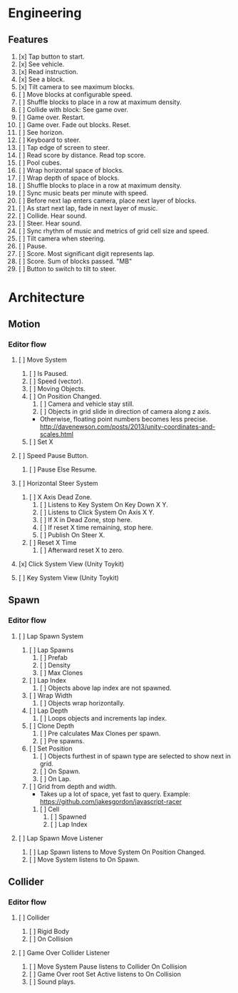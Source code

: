 # Engineering

## Features

1. [x] Tap button to start.
1. [x] See vehicle.
1. [x] Read instruction.
1. [x] See a block.
1. [x] Tilt camera to see maximum blocks.
1. [ ] Move blocks at configurable speed.
1. [ ] Shuffle blocks to place in a row at maximum density.
1. [ ] Collide with block: See game over.
1. [ ] Game over. Restart.
1. [ ] Game over. Fade out blocks. Reset.
1. [ ] See horizon.
1. [ ] Keyboard to steer.
1. [ ] Tap edge of screen to steer.
1. [ ] Read score by distance. Read top score.
1. [ ] Pool cubes.
1. [ ] Wrap horizontal space of blocks.
1. [ ] Wrap depth of space of blocks.
1. [ ] Shuffle blocks to place in a row at maximum density.
1. [ ] Sync music beats per minute with speed.
1. [ ] Before next lap enters camera, place next layer of blocks.
1. [ ] As start next lap, fade in next layer of music.
1. [ ] Collide. Hear sound.
1. [ ] Steer. Hear sound.
1. [ ] Sync rhythm of music and metrics of grid cell size and speed.
1. [ ] Tilt camera when steering.
1. [ ] Pause.
1. [ ] Score. Most significant digit represents lap.
1. [ ] Score. Sum of blocks passed.  "MB"
1. [ ] Button to switch to tilt to steer.

# Architecture

## Motion

### Editor flow

1. [ ] Move System
    1. [ ] Is Paused.
    1. [ ] Speed (vector).
    1. [ ] Moving Objects.
    1. [ ] On Position Changed.
        1. [ ] Camera and vehicle stay still.
        1. [ ] Objects in grid slide in direction of camera along z axis.
        - Otherwise, floating point numbers becomes less precise.
        <http://davenewson.com/posts/2013/unity-coordinates-and-scales.html>
    1. [ ] Set X

1. [ ] Speed Pause Button.
    1. [ ] Pause Else Resume.

1. [ ] Horizontal Steer System
    1. [ ] X Axis Dead Zone.
        1. [ ] Listens to Key System On Key Down X Y.
        1. [ ] Listens to Click System On Axis X Y.
        1. [ ] If X in Dead Zone, stop here.
        1. [ ] If reset X time remaining, stop here.
        1. [ ] Publish On Steer X.
    1. [ ] Reset X Time
        1. [ ] Afterward reset X to zero.

1. [x] Click System View (Unity Toykit)
1. [ ] Key System View (Unity Toykit)

## Spawn

### Editor flow

1. [ ] Lap Spawn System
    1. [ ] Lap Spawns
        1. [ ] Prefab
        1. [ ] Density
        1. [ ] Max Clones
    1. [ ] Lap Index
        1. [ ] Objects above lap index are not spawned.
    1. [ ] Wrap Width
        1. [ ] Objects wrap horizontally.
    1. [ ] Lap Depth
        1. [ ] Loops objects and increments lap index.
    1. [ ] Clone Depth
        1. [ ] Pre calculates Max Clones per spawn.
        1. [ ] Pre spawns.
    1. [ ] Set Position
        1. [ ] Objects furthest in of spawn type are selected to show next in grid.
        1. [ ] On Spawn.
        1. [ ] On Lap.
    1. [ ] Grid from depth and width.
        - Takes up a lot of space, yet fast to query.  Example: <https://github.com/jakesgordon/javascript-racer>
        1. [ ] Cell
            1. [ ] Spawned
            1. [ ] Lap Index

1. [ ] Lap Spawn Move Listener
    1. [ ] Lap Spawn listens to Move System On Position Changed.
    1. [ ] Move System listens to On Spawn.

## Collider

### Editor flow

1. [ ] Collider
    1. [ ] Rigid Body
    1. [ ] On Collision

1. [ ] Game Over Collider Listener
    1. [ ] Move System Pause listens to Collider On Collision
    1. [ ] Game Over root Set Active listens to On Collision
    1. [ ] Sound plays.
